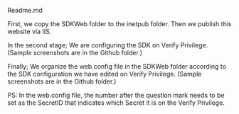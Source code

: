 Readme.md

First, we copy the SDKWeb folder to the inetpub folder. Then we publish this website via IIS. 

In the second stage; We are configuring the SDK on Verify Privilege. (Sample screenshots are in the Github folder.)

Finally; We organize the web.config file in the SDKWeb folder according to the SDK configuration we have edited on Verify Privilege. (Sample screenshots are in the Github folder.)

PS: In the web.config file, the number after the question mark needs to be set as the SecretID that indicates which Secret it is on the Verify Privilege.
<add key="ServerName" value="${server}?109" />